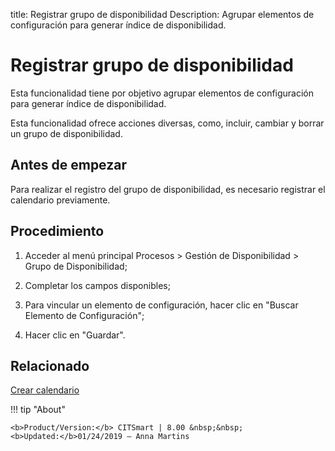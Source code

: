 title: Registrar grupo de disponibilidad
Description: Agrupar elementos de configuración para generar índice de disponibilidad.
# Registrar grupo de disponibilidad

Esta funcionalidad tiene por objetivo agrupar elementos de configuración para
generar índice de disponibilidad.

Esta funcionalidad ofrece acciones diversas, como, incluir, cambiar y borrar un
grupo de disponibilidad.

Antes de empezar
--------------------

Para realizar el registro del grupo de disponibilidad, es necesario registrar el
calendario previamente.

Procedimiento
-----------------

1.  Acceder al menú principal Procesos \> Gestión de Disponibilidad \> Grupo de
    Disponibilidad;

2.  Completar los campos disponibles;

3.  Para vincular un elemento de configuración, hacer clic en "Buscar Elemento
    de Configuración";

4.  Hacer clic en "Guardar".


Relacionado
-----------

[Crear calendario](/es-es/citsmart-platform-9/platform-administration/time/create-calendar.html)

!!! tip "About"

    <b>Product/Version:</b> CITSmart | 8.00 &nbsp;&nbsp;
    <b>Updated:</b>01/24/2019 – Anna Martins
